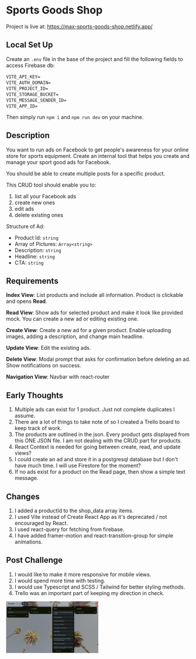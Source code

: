 # Sports Goods Shop

Project is live at: https://max-sports-goods-shop.netlify.app/

## Local Set Up

Create an `.env` file in the base of the project and fill the following fields to access Firebase db:

```
VITE_API_KEY=
VITE_AUTH_DOMAIN=
VITE_PROJECT_ID=
VITE_STORAGE_BUCKET=
VITE_MESSAGE_SENDER_ID=
VITE_APP_ID=
```

Then simply run `npm i` and `npm run dev` on your machine.

## Description

You want to run ads on Facebook to get people's awareness for your online store for sports equipment. Create an internal tool that helps you create and manage your sport good ads for Facebook.

You should be able to create multiple posts for a specific product.

This CRUD tool should enable you to:

1. list all your Facebook ads
2. create new ones
3. edit ads
4. delete existing ones

Structure of Ad:

- Product Id: `string`
- Array of Pictures: `Array<string>`
- Description: `string`
- Headline: `string`
- CTA: `string`

## Requirements

**Index View**: List products and include all information. Product is clickable and opens **Read**.

**Read View**: Show ads for selected product and make it look like provided mock. You can create a new ad or editing existing one.

**Create View**: Create a new ad for a given product. Enable uploading images, adding a description, and change main headline.

**Update View**: Edit the existing ads.

**Delete View**: Modal prompt that asks for confirmation before deleting an ad. Show notifications on success.

**Navigation View**: Navbar with react-router

## Early Thoughts

1. Multiple ads can exist for 1 product. Just not complete duplicates I assume.
2. There are a lot of things to take note of so I created a Trello board to keep track of work.
3. The products are outlined in the json. Every product gets displayed from this ONE JSON file. I am not dealing with the CRUD part for products.
4. React Context is needed for going between create, read, and update views?
5. I could create an ad and store it in a postgresql database but I don't have much time. I will use Firestore for the moment?
6. If no ads exist for a product on the Read page, then show a simple text message.

## Changes

1. I added a productId to the shop_data array items.
2. I used Vite instead of Create React App as it's deprecated / not encouraged by React.
3. I used react-query for fetching from firebase.
4. I have added framer-motion and react-transition-group for simple animations.

## Post Challenge

1. I would like to make it more responsive for mobile views.
2. I would spend more time with testing.
3. I would use Typescript and SCSS / Tailwind for better styling methods.
4. Trello was an important part of keeping my direction in check.

<img src="src/assets/trello.png" alt="trello board" width="50%" />
